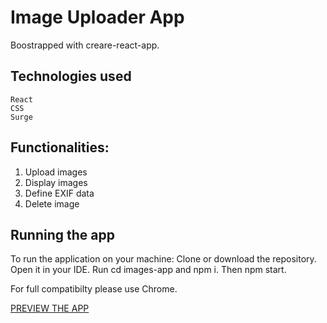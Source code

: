 # Image Uploader App

Boostrapped with creare-react-app. 

## Technologies used

    React 
    CSS
    Surge

## Functionalities: 
1. Upload images
2. Display images
3. Define EXIF data
4. Delete image

## Running the app

To run the application on your machine:
    Clone or download the repository.
    Open it in your IDE.
    Run cd images-app and npm i.
    Then npm start.

For full compatibilty please use Chrome.

<a href="//image-uploader.surge.sh">PREVIEW THE APP</a>
